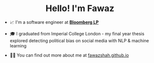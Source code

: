 <h1 align="center">Hello! I'm Fawaz</h1>

- 📈 I'm a software engineer at **[Bloomberg LP](https://www.techatbloomberg.com/)**

- 🎓 I graduated from Imperial College London - my final year thesis explored detecting political bias on social media with NLP & machine learning

- 🧑‍💻 You can find out more about me at [fawazshah.github.io](https://fawazshah.github.io/)
